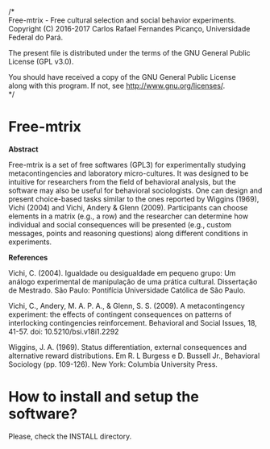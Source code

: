 /*   
  Free-mtrix - Free cultural selection and social behavior experiments.   
  Copyright (C) 2016-2017 Carlos Rafael Fernandes Picanço, Universidade Federal do Pará.   

  The present file is distributed under the terms of the GNU General Public License (GPL v3.0).

  You should have received a copy of the GNU General Public License   
  along with this program. If not, see <http://www.gnu.org/licenses/>.   
*/

# Free-mtrix

**Abstract**

Free-mtrix is a set of free softwares (GPL3) for experimentally studying metacontingencies and laboratory micro-cultures. It was designed to be intuitive for researchers from the field of behavioral analysis, but the software may also be useful for behavioral sociologists. One can design and present choice-based tasks similar to the ones reported by Wiggins (1969), Vichi (2004) and Vichi, Andery & Glenn (2009). Participants can choose elements in a matrix (e.g., a row) and the researcher can determine how individual and social consequences will be presented (e.g., custom messages, points and reasoning questions) along different conditions in experiments.

**References**

Vichi, C. (2004). Igualdade ou desigualdade em pequeno grupo: Um análogo experimental de manipulação de uma prática cultural. Dissertação de Mestrado. São Paulo: Pontifícia Universidade Católica de São Paulo.

Vichi, C., Andery, M. A. P. A., & Glenn, S. S. (2009). A metacontingency experiment: the effects of contingent consequences on patterns of interlocking contingencies reinforcement. Behavioral and Social Issues, 18, 41-57. doi: 10.5210/bsi.v18i1.2292

Wiggins, J. A. (1969). Status differentiation, external consequences and alternative reward distributions. Em R. L Burgess e D. Bussell Jr., Behavioral Sociology (pp. 109-126). New York: Columbia University Press.

# How to install and setup the software?

Please, check the INSTALL directory.
